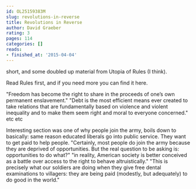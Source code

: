 ```yaml
---
id: OL25159383M
slug: revolutions-in-reverse
title: Revolutions in Reverse
author: David Graeber
rating: 3
pages: 114
categories: []
reads:
- finished_at: '2015-04-04'
---
```

short, and some doubled up material from Utopia of Rules (I think).

Read Rules first, and if you need more you can find it here.

"Freedom has become the right to share in the proceeds of one’s own permanent enslavement."
"Debt is the most efficient means ever created to take relations that are fundamentally based on violence and violent inequality and to make them seem right and moral to everyone concerned."
etc etc

Interesting section was one of why people join the army, boils down to basically: same reason educated liberals go into public service. They want to get paid to help people.
"Certainly, most people do join the army because they are deprived of opportunities. But the real question to be asking is: opportunities to do what?"
"in reality, American society is better conceived as a battle over access to the right to behave altruistically."
"This is precisely what our soldiers are doing when they give free dental examinations to villagers: they are being paid (modestly, but adequately) to do good in the world."
